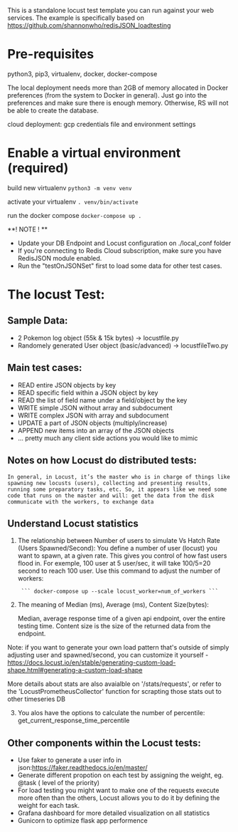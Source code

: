 This is a standalone locust test template you can run against your web services. The example is specifically based on https://github.com/shannonwho/redisJSON_loadtesting 

# Pre-requisites
python3, pip3, virtualenv, docker, docker-compose

The local deployment needs more than 2GB of memory allocated in Docker preferences (from the system to Docker in general).  Just go into the preferences and make sure there is enough memory.  Otherwise, RS will not be able to create the database. 

cloud deployment: gcp credentials file and environment settings

# Enable a virtual environment (required)
build new virtualenv
```python3 -m venv venv```

activate your virtualenv 
```. venv/bin/activate```

run the docker compose
```docker-compose up .```

**! NOTE ! **
- Update your DB Endpoint and Locust configuration on ./local_conf folder
- If you're connecting to Redis Cloud subscription, make sure you have RedisJSON module enabled. 
- Run the "testOnJSONSet" first to load some data for other test cases.


# The locust Test: 
## Sample Data:
  - 2 Pokemon log object (55k & 15k bytes) -> locustfile.py
  - Randomely generated User object (basic/advanced) -> locustfileTwo.py
## Main test cases:

- READ entire JSON objects by key
- READ specific field within a JSON object by key
- READ the list of field name under a field/object by the key
- WRITE simple JSON without array and subdocument 
- WRITE complex JSON with array and subdocument 
- UPDATE a part of JSON objects (multiply/increase)
- APPEND new items into an array of the JSON objects 
- ... pretty much any client side actions you would like to mimic 


## Notes on how Locust do distributed tests:
    In general, in Locust, it’s the master who is in charge of things like spawning new locusts (users), collecting and presenting results, running some preparatory tasks, etc. So, it appears like we need some code that runs on the master and will: get the data from the disk communicate with the workers, to exchange data


## Understand Locust statistics
1. The relationship between Number of users to simulate Vs Hatch Rate (Users Spawned/Second): 
   You define a number of user (locust) you want to spawn, at a given rate. This gives you control of how fast users flood in. For exemple, 100 user at 5 user/sec, it will take 100/5=20 second to reach 100 user.
   Use this command to adjust the number of workers:

        ``` docker-compose up --scale locust_worker=num_of_workers ```

2. The meaning of Median (ms), Average (ms), Content Size(bytes):
   
   Median, average response time of a given api endpoint, over the entire testing time. Content size is the size of the returned data from the endpoint.
   
Note: if you want to generate your own load pattern that's outside of simply adjusting user and spawned/second, you can customize it yourself - https://docs.locust.io/en/stable/generating-custom-load-shape.html#generating-a-custom-load-shape 

More details about stats are also avaialble on '/stats/requests', or refer to the 'LocustPrometheusCollector' function for scrapting those stats out to other timeseries DB

3. You alos have the options to calculate the number of percentile: get_current_response_time_percentile 


## Other components within the Locust tests: 
- Use faker to generate a user info in json:https://faker.readthedocs.io/en/master/ 
- Generate different propotion on each test by assigning the weight, eg. @task ( level of the priority)
- For load testing you might want to make one of the requests execute more often than the others, Locust allows you to do it by defining the weight for each task. 
- Grafana dashboard for more detailed visualization on all statistics 
- Gunicorn to optimize flask app performence 
